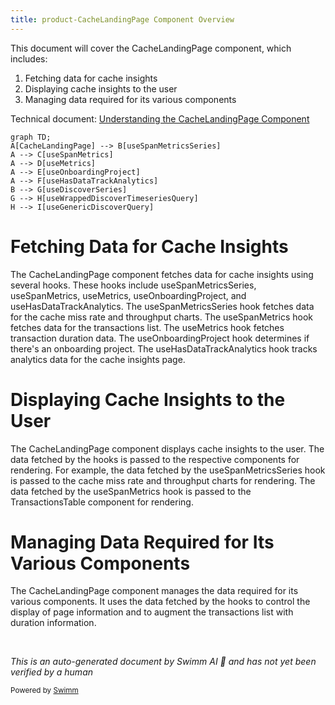 ```yaml
---
title: product-CacheLandingPage Component Overview
---
```

This document will cover the CacheLandingPage component, which includes:

1. Fetching data for cache insights
2. Displaying cache insights to the user
3. Managing data required for its various components

Technical document: <SwmLink doc-title="Understanding the CacheLandingPage Component">[Understanding the CacheLandingPage Component](/.swm/understanding-the-cachelandingpage-component.7fchfm9v.sw.md)</SwmLink>

```mermaid
graph TD;
A[CacheLandingPage] --> B[useSpanMetricsSeries]
A --> C[useSpanMetrics]
A --> D[useMetrics]
A --> E[useOnboardingProject]
A --> F[useHasDataTrackAnalytics]
B --> G[useDiscoverSeries]
G --> H[useWrappedDiscoverTimeseriesQuery]
H --> I[useGenericDiscoverQuery]
```

# Fetching Data for Cache Insights

The CacheLandingPage component fetches data for cache insights using several hooks. These hooks include useSpanMetricsSeries, useSpanMetrics, useMetrics, useOnboardingProject, and useHasDataTrackAnalytics. The useSpanMetricsSeries hook fetches data for the cache miss rate and throughput charts. The useSpanMetrics hook fetches data for the transactions list. The useMetrics hook fetches transaction duration data. The useOnboardingProject hook determines if there's an onboarding project. The useHasDataTrackAnalytics hook tracks analytics data for the cache insights page.

# Displaying Cache Insights to the User

The CacheLandingPage component displays cache insights to the user. The data fetched by the hooks is passed to the respective components for rendering. For example, the data fetched by the useSpanMetricsSeries hook is passed to the cache miss rate and throughput charts for rendering. The data fetched by the useSpanMetrics hook is passed to the TransactionsTable component for rendering.

# Managing Data Required for Its Various Components

The CacheLandingPage component manages the data required for its various components. It uses the data fetched by the hooks to control the display of page information and to augment the transactions list with duration information.

&nbsp;

*This is an auto-generated document by Swimm AI 🌊 and has not yet been verified by a human*

<SwmMeta version="3.0.0" repo-id="Z2l0aHViJTNBJTNBc2VudHJ5LWRlbW8lM0ElM0FTd2ltbS1EZW1v" repo-name="sentry-demo" doc-type="product-flows"><sup>Powered by [Swimm](/)</sup></SwmMeta>
